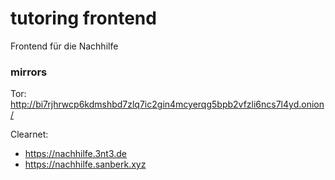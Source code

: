 # tutoring frontend

Frontend für die Nachhilfe

### mirrors

Tor: http://bi7rjhrwcp6kdmshbd7zlq7ic2gin4mcyerqg5bpb2vfzli6ncs7l4yd.onion/

Clearnet:
* https://nachhilfe.3nt3.de
* https://nachhilfe.sanberk.xyz
